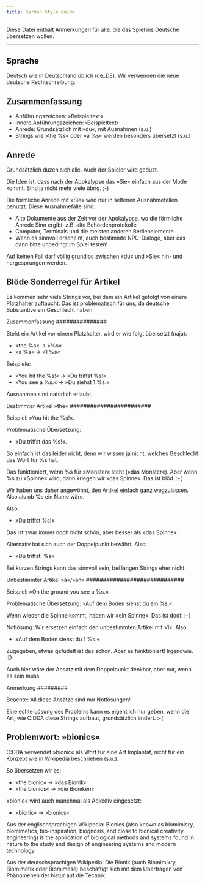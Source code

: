 ```yaml
---
title: German Style Guide
---
```


Diese Datei enthält Anmerkungen für alle, die das Spiel ins Deutsche übersetzen wollen.

---

## Sprache

Deutsch wie in Deutschland üblich (de_DE). Wir verwenden die neue deutsche Rechtschreibung.

## Zusammenfassung

- Anführungszeichen: »Beispieltext«
- Innere Anführungszeichen: ›Beispieltext‹
- Anrede: Grundsätzlich mit »du«, mit Ausnahmen (s.u.)
- Strings wie »the %s« oder »a %s« werden besonders übersetzt (s.u.)

## Anrede

Grundsätzlich duzen sich alle. Auch der Spieler wird geduzt.

Die Idee ist, dass nach der Apokalypse das »Sie« einfach aus der Mode kommt. Sind ja nicht mehr
viele übrig. ;-)

Die förmliche Anrede mit »Sie« wird nur in seltenen Ausnahmefällen benutzt. Diese Ausnahmefälle
sind:

- Alte Dokumente aus der Zeit vor der Apokalypse, wo die förmliche Anrede Sinn ergibt, z.B. alte
  Behördenprotokolle
- Computer, Terminals und die meisten anderen Bedienelemente
- Wenn es sinnvoll erscheint, auch bestimmte NPC-Dialoge, aber das dann bitte unbedingt im Spiel
  testen!

Auf keinen Fall darf völlig grundlos zwischen »du« und »Sie« hin- und hergesprungen werden.

## Blöde Sonderregel für Artikel

Es kommen sehr viele Strings vor, bei dem ein Artikel gefolgt von einem Platzhalter auftaucht. Das
ist problematisch für uns, da deutsche Substantive ein Geschlecht haben.

Zusammenfassung ###############

Steht ein Artikel vor einem Platzhalter, wird er wie folgt übersetzt (naja):

- »the %s« → »%s«
- »a %s« → »1 %s«

Beispiele:

- »You hit the %s!« → »Du triffst %s!«
- »You see a %s.« → »Du siehst 1 %s.«

Ausnahmen sind natürlich erlaubt.

Bestimmter Artikel »the« ########################

Beispiel: »You hit the %s!«.

Problematische Übersetzung:

- »Du triffst das %s!«.

So einfach ist das leider nicht, denn wir wissen ja nicht, welches Geschlecht das Wort für %s hat.

Das funktioniert, wenn %s für »Monster« steht (»das Monster«). Aber wenn %s zu »Spinne« wird, dann
kriegen wir »das Spinne«. Das ist blöd. :-(

Wir haben uns daher angewöhnt, den Artikel einfach ganz wegzulassen. Also als ob %s ein Name wäre.

Also:

- »Du triffst %s!«

Das ist zwar immer noch nicht schön, aber besser als »das Spinne«.

Alternativ hat sich auch der Doppelpunkt bewährt. Also:

- »Du triffst: %s«

Bei kurzen Strings kann das sinnvoll sein, bei langen Strings eher nicht.

Unbestimmter Artikel »a«/»an« #############################

Beispiel: »On the ground you see a %s.«

Problematische Übersetzung: »Auf dem Boden siehst du ein %s.«

Wenn wieder die Spinne kommt, haben wir »ein Spinne«. Das ist doof. :-(

Notlösung: Wir ersetzen einfach den unbestimmten Artikel mit »1«. Also:

- »Auf dem Boden siehst du 1 %s.«

Zugegeben, etwas gefudelt ist das schon. Aber es funktioniert! Irgendwie. :D

Auch hier wäre der Ansatz mit dem Doppelpunkt denkbar, aber nur, wenn es sein muss.

Anmerkung #########

Beachte: All diese Ansätze sind nur Notlösungen!

Eine echte Lösung des Problems kann es eigentlich nur geben, wenn die Art, wie C:DDA diese Strings
aufbaut, grundsätzlich ändert. :-(

## Problemwort: »bionics«

C:DDA verwendet »bionic« als Wort für eine Art Implantat, nicht für ein Konzept wie in Wikipedia
beschrieben (s.u.).

So übersetzen wir es:

- »the bionic« → »das Bionik«
- »the bionics« → »die Bioniken«

»bionic« wird auch manchmal als Adjektiv eingesetzt:

- »bionic« → »bionics«

Aus der englischsprachigen Wikipedia: Bionics (also known as biomimicry, biomimetics,
bio-inspiration, biognosis, and close to bionical creativity engineering) is the application of
biological methods and systems found in nature to the study and design of engineering systems and
modern technology

Aus der deutschsprachigen Wikipedia: Die Bionik (auch Biomimikry, Biomimetik oder Biomimese)
beschäftigt sich mit dem Übertragen von Phänomenen der Natur auf die Technik.
